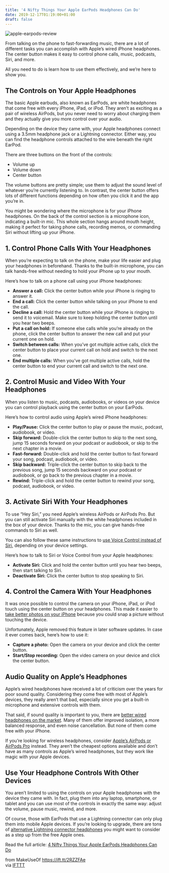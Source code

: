 ```yaml
---
title: '4 Nifty Things Your Apple EarPods Headphones Can Do'
date: 2019-12-17T01:19:00+01:00
draft: false
---
```


![apple-earpods-review](https://static.makeuseof.com/wp-content/uploads/2016/08/apple-earpods-review.jpg)

From talking on the phone to fast-forwarding music, there are a lot of different tasks you can accomplish with Apple’s wired iPhone headphones. The center button makes it easy to control phone calls, music, podcasts, Siri, and more.

All you need to do is learn how to use them effectively, and we’re here to show you.

The Controls on Your Apple Headphones
-------------------------------------

The basic Apple earbuds, also known as EarPods, are white headphones that come free with every iPhone, iPad, or iPod. They aren’t as exciting as a pair of wireless AirPods, but you never need to worry about charging them and they actually give you more control over your audio.

Depending on the device they came with, your Apple headphones connect using a 3.5mm headphone jack or a Lightning connector. Either way, you can find the headphone controls attached to the wire beneath the right EarPod.

There are three buttons on the front of the controls:

*   Volume up
*   Volume down
*   Center button

The volume buttons are pretty simple; use them to adjust the sound level of whatever you’re currently listening to. In contrast, the center button offers lots of different functions depending on how often you click it and the app you’re in.

You might be wondering where the microphone is for your iPhone headphones. On the back of the control section is a microphone icon, indicating a built-in mic. This whole section hangs around mouth height, making it perfect for taking phone calls, recording memos, or commanding Siri without lifting up your iPhone.

1\. Control Phone Calls With Your Headphones
--------------------------------------------

When you’re expecting to talk on the phone, make your life easier and plug your headphones in beforehand. Thanks to the built-in microphone, you can talk hands-free without needing to hold your iPhone up to your mouth.

Here’s how to talk on a phone call using your iPhone headphones:

*   **Answer a call:** Click the center button while your iPhone is ringing to answer it.
*   **End a call:** Click the center button while talking on your iPhone to end the call.
*   **Decline a call:** Hold the center button while your iPhone is ringing to send it to voicemail. Make sure to keep holding the center button until you hear two beeps.
*   **Put a call on hold:** If someone else calls while you’re already on the phone, click the center button to answer the new call and put your current one on hold.
*   **Switch between calls:** When you’ve got multiple active calls, click the center button to place your current call on hold and switch to the next one.
*   **End multiple calls:** When you’ve got multiple active calls, hold the center button to end your current call and switch to the next one.

2\. Control Music and Video With Your Headphones
------------------------------------------------

When you listen to music, podcasts, audiobooks, or videos on your device you can control playback using the center button on your EarPods.

Here’s how to control audio using Apple’s wired iPhone headphones:

*   **Play/Pause:** Click the center button to play or pause the music, podcast, audiobook, or video.
*   **Skip forward:** Double-click the center button to skip to the next song, jump 15 seconds forward on your podcast or audiobook, or skip to the next chapter in a movie.
*   **Fast-forward:** Double-click and hold the center button to fast forward your song, podcast, audiobook, or video.
*   **Skip backward:** Triple-click the center button to skip back to the previous song, jump 15 seconds backward on your podcast or audiobook, or go back to the previous chapter in a movie.
*   **Rewind:** Triple-click and hold the center button to rewind your song, podcast, audiobook, or video.

3\. Activate Siri With Your Headphones
--------------------------------------

To use “Hey Siri,” you need Apple’s wireless AirPods or AirPods Pro. But you can still activate Siri manually with the white headphones included in the box of your device. Thanks to the mic, you can give hands-free commands to Siri as well.

You can also follow these same instructions to [use Voice Control instead of Siri](//www.makeuseof.com/tag/hands-free-voice-control-iphone/), depending on your device settings.

Here’s how to talk to Siri or Voice Control from your Apple headphones:

*   **Activate Siri:** Click and hold the center button until you hear two beeps, then start talking to Siri.
*   **Deactivate Siri:** Click the center button to stop speaking to Siri.

4\. Control the Camera With Your Headphones
-------------------------------------------

It was once possible to control the camera on your iPhone, iPad, or iPod touch using the center button on your headphones. This made it easier to [take better photos on your iPhone](//www.makeuseof.com/tag/iphone-camera-settings/) because you could snap a picture without touching the device.

Unfortunately, Apple removed this feature in later software updates. In case it ever comes back, here’s how to use it:

*   **Capture a photo:** Open the camera on your device and click the center button.
*   **Start/Stop recording:** Open the video camera on your device and click the center button.

Audio Quality on Apple’s Headphones
-----------------------------------

Apple’s wired headphones have received a lot of criticism over the years for poor sound quality. Considering they come free with most of Apple’s devices, they really aren’t that bad, especially since you get a built-in microphone and extensive controls with them.

That said, if sound quality is important to you, there are [better wired headphones on the market](//www.makeuseof.com/tag/10-best-wired-headphones/). Many of them offer improved isolation, a more balanced response, and even noise cancellation. But none of them come free with your iPhone.

If you’re looking for wireless headphones, consider [Apple’s AirPods or AirPods Pro](//www.makeuseof.com/tag/airpods-vs-airpods-pro/) instead. They aren’t the cheapest options available and don’t have as many controls as Apple’s wired headphones, but they work like magic with your Apple devices.

Use Your Headphone Controls With Other Devices
----------------------------------------------

You aren’t limited to using the controls on your Apple headphones with the device they came with. In fact, plug them into any laptop, smartphone, or tablet and you can use most of the controls in exactly the same way: adjust the volume, pause music, rewind, and more.

Of course, those with EarPods that use a Lightning connector can only plug them into mobile Apple devices. If you’re looking to upgrade, there are tons of [alternative Lightning connector headphones](//www.makeuseof.com/tag/best-wired-iphone-headphones/) you might want to consider as a step up from the free Apple ones.

Read the full article: [4 Nifty Things Your Apple EarPods Headphones Can Do](https://www.makeuseof.com/tag/did-you-know-your-iphone-headphones-did-all-of-this/)

  
  
from MakeUseOf https://ift.tt/2RZZFAe  
via [IFTTT](https://ifttt.com/?ref=da&site=blogger)